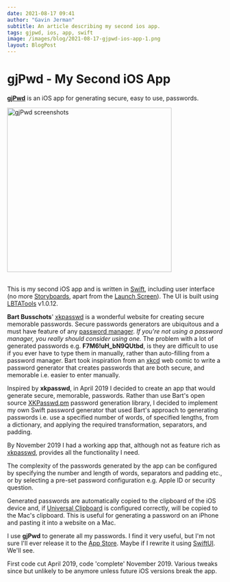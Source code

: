 ```yaml
---
date: 2021-08-17 09:41
author: "Gavin Jerman"
subtitle: An article describing my second ios app.
tags: gjpwd, ios, app, swift
image: /images/blog/2021-08-17-gjpwd-ios-app-1.png
layout: BlogPost
---
```


# gjPwd - My Second iOS App

[**gjPwd**](/projects/gjPwd) is an iOS app for generating secure, easy to use, passwords.

<img src="/images/blog/2021-08-17-gjpwd-ios-app-1.png" alt="gjPwd screenshots" width="384">
<br><br>

This is my second iOS app and is written in [Swift](https://swift.org), including user interface (no more [Storyboards](https://developer.apple.com/xcode/interface-builder/), apart from the [Launch Screen](https://developer.apple.com/design/human-interface-guidelines/ios/visual-design/launch-screen/)). The UI is built using [LBTATools](https://github.com/bhlvoong/LBTATools) v1.0.12.

**Bart Busschots**' [xkpasswd](https://www.xkpasswd.net) is a wonderful website for creating secure memorable passwords. Secure passwords generators are ubiquitous and a must have feature of any [password manager](https://en.wikipedia.org/wiki/Password_manager). _If you're not using a password manager, you really should consider using one._ The problem with a lot of generated passwords e.g. **F7M6!uH_bN9QUtbd**, is they are difficult to use if you ever have to type them in manually, rather than auto-filling from a password manager. Bart took inspiration from an [xkcd](https://xkcd.com/936/) web comic to write a password generator that creates passwords that are both secure, and memorable i.e. easier to enter manually.

Inspired by **xkpasswd**, in April 2019 I decided to create an app that would generate secure, memorable, passwords. Rather than use Bart's open source [XKPasswd.pm](https://www.bartbusschots.ie/s/publications/software/xkpasswd/) password generation library, I decided to implement my own Swift password generator that used Bart's approach to generating passwords i.e. use a specified number of words, of specified lengths, from a dictionary, and applying the required transformation, separators, and padding.

By November 2019 I had a working app that, although not as feature rich as [xkpasswd](https://xkpasswd.net), provides all the functionality I need.

The complexity of the passwords generated by the app can be configured by specifying the number and length of words, separators and padding etc., or by selecting a pre-set password configuration e.g. Apple ID or security question.

Generated passwords are automatically copied to the clipboard of the iOS device and, if [Universal Clipboard](https://support.apple.com/en-gb/guide/mac-help/mchl70368996/mac) is configured correctly, will be copied to the Mac's clipboard. This is useful for generating a password on an iPhone and pasting it into a website on a Mac.

I use **gjPwd** to generate all my passwords. I find it very useful, but I'm not sure I'll ever release it to the [App Store](https://www.apple.com/uk/app-store/). Maybe if I rewrite it using [SwiftUI](https://developer.apple.com/xcode/swiftui/). We'll see.

First code cut April 2019, code 'complete' November 2019. Various tweaks since but unlikely to be anymore unless future iOS versions break the app.

